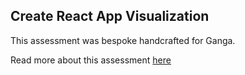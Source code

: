## Create React App Visualization

This assessment was bespoke handcrafted for Ganga.

Read more about this assessment [here](https://react.eogresources.com)
